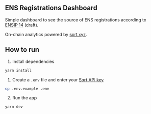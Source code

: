 ## ENS Registrations Dashboard

Simple dashboard to see the source of ENS registrations according to [ENSIP 14](https://github.com/ensdomains/docs/pull/127) (draft).

On-chain analytics powered by [sort.xyz](https://sort.xyz/).

## How to run

1. Install dependencies

```bash
yarn install
```

1. Create a `.env` file and enter your [Sort API key](https://sort.xyz/profile)

```bash
cp .env.example .env
```

2. Run the app

```bash
yarn dev
```
